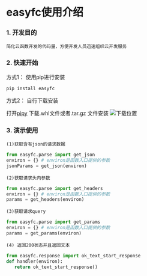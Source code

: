 # easyfc使用介绍

### 1.  开发目的
    简化云函数开发的代码量，方便开发人员迅速组织云开发服务

### 2.  快速开始
方式1： 使用pip进行安装
```shell
pip install easyfc
```
方式2： 自行下载安装

打开[pipy](https://pypi.org/project/easyfc/)
下载.whl文件或者.tar.gz 文件安装
![下载位置](./1.png)

### 3. 演示使用
    (1)获取含有json的请求数据
```python
from easyfc.parse import get_json
environ = {} # environ是函数入口提供的参数
jsonParams = get_json(environ)
```
    (2)获取请求头内参数
```python
from easyfc.parse import get_headers
environ = {} # environ是函数入口提供的参数
params = get_headers(environ)
```
    (3)获取请求query
```python
from easyfc.parse import get_params
environ = {} # environ是函数入口提供的参数
params = get_params(environ)
```
    (4) 返回200状态并且返回文本
```python
from easyfc.response import ok_text_start_response
def handler(environ):
   return ok_text_start_response()
```